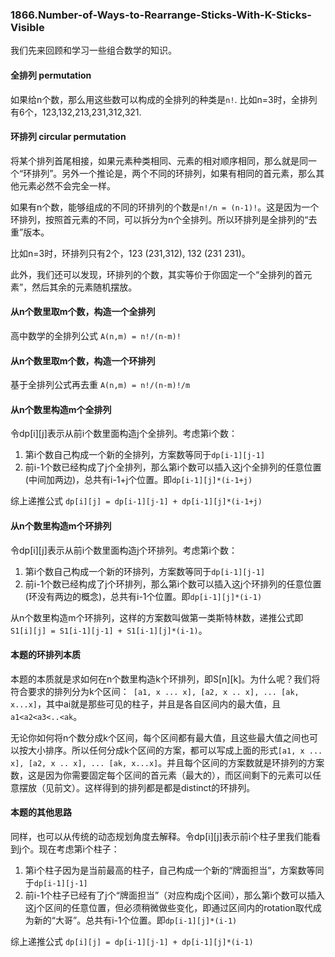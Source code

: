 ### 1866.Number-of-Ways-to-Rearrange-Sticks-With-K-Sticks-Visible

我们先来回顾和学习一些组合数学的知识。

#### 全排列 permutation
如果给n个数，那么用这些数可以构成的全排列的种类是```n!```. 比如n=3时，全排列有6个，123,132,213,231,312,321.

#### 环排列 circular permutation
将某个排列首尾相接，如果元素种类相同、元素的相对顺序相同，那么就是同一个“环排列”。另外一个推论是，两个不同的环排列，如果有相同的首元素，那么其他元素必然不会完全一样。

如果有n个数，能够组成的不同的环排列的个数是```n!/n = (n-1)!```。这是因为一个环排列，按照首元素的不同，可以拆分为n个全排列。所以环排列是全排列的“去重”版本。

比如n=3时，环排列只有2个，123 (231,312), 132 (231 231)。

此外，我们还可以发现，环排列的个数，其实等价于你固定一个“全排列的首元素”，然后其余的元素随机摆放。

#### 从n个数里取m个数，构造一个全排列
高中数学的全排列公式 ```A(n,m) = n!/(n-m)!```

#### 从n个数里取m个数，构造一个环排列
基于全排列公式再去重  ```A(n,m) = n!/(n-m)!/m```

#### 从n个数里构造m个全排列
令dp[i][j]表示从前i个数里面构造j个全排列。考虑第i个数：
1. 第i个数自己构成一个新的全排列，方案数等同于```dp[i-1][j-1]```
2. 前i-1个数已经构成了j个全排列，那么第i个数可以插入这j个全排列的任意位置(中间加两边)，总共有i-1+j个位置。即```dp[i-1][j]*(i-1+j)```

综上递推公式 ```dp[i][j] = dp[i-1][j-1] + dp[i-1][j]*(i-1+j)```

#### 从n个数里构造m个环排列
令dp[i][j]表示从前i个数里面构造j个环排列。考虑第i个数：
1. 第i个数自己构成一个新的环排列，方案数等同于```dp[i-1][j-1]```
2. 前i-1个数已经构成了j个环排列，那么第i个数可以插入这j个环排列的任意位置(环没有两边的概念)，总共有i-1个位置。即```dp[i-1][j]*(i-1)```

从n个数里构造m个环排列，这样的方案数叫做第一类斯特林数，递推公式即 ```S1[i][j] = S1[i-1][j-1] + S1[i-1][j]*(i-1)```。

#### 本题的环排列本质
本题的本质就是求如何在n个数里构造k个环排列，即S[n][k]。为什么呢？我们将符合要求的排列分为k个区间：``` [a1, x ... x], [a2, x .. x], ... [ak, x...x]```，其中ai就是那些可见的柱子，并且是各自区间内的最大值，且```a1<a2<a3<..<ak```。

无论你如何将n个数分成k个区间，每个区间都有最大值，且这些最大值之间也可以按大小排序。所以任何分成k个区间的方案，都可以写成上面的形式```[a1, x ... x], [a2, x .. x], ... [ak, x...x]```。并且每个区间的方案数就是环排列的方案数，这是因为你需要固定每个区间的首元素（最大的），而区间剩下的元素可以任意摆放（见前文）。这样得到的排列都是都是distinct的环排列。

#### 本题的其他思路
同样，也可以从传统的动态规划角度去解释。令dp[i][j]表示前i个柱子里我们能看到j个。现在考虑第i个柱子：
1. 第i个柱子因为是当前最高的柱子，自己构成一个新的“牌面担当”，方案数等同于```dp[i-1][j-1]```
2. 前i-1个柱子已经有了j个“牌面担当”（对应构成j个区间），那么第i个数可以插入这j个区间的任意位置，但必须稍微做些变化，即通过区间内的rotation取代成为新的“大哥”。总共有i-1个位置。即```dp[i-1][j]*(i-1)```

综上递推公式 ```dp[i][j] = dp[i-1][j-1] + dp[i-1][j]*(i-1)```

